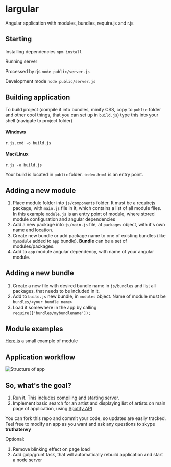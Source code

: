 largular
========

Angular application with modules, bundles, require.js and r.js

## Starting

Installing dependencies
`npm install`

Running server

Processed by rjs `node public/server.js`

Development mode `node public/server.js`


## Building application

To build project (compile it into bundles, minify CSS, copy to `public` folder and other cool things, that you can set up in `build.js`) type this into your shell (navigate to project folder)

#### Windows
`r.js.cmd -o build.js`

#### Mac/Linux
`r.js -o build.js`

Your build is located in `public` folder. 
`index.html` is an entry point.


## Adding a new module

1. Place module folder into `js/components` folder. It must be a requirejs package, with `main.js` file in it, which contains a list of all module files. In this example `module.js` is an entry point of module, where stored module configuration and angular dependencies
2. Add a new package into `js/main.js` file, at `packages` object, with it's own name and location.
3. Create new bundle or add package name to one of existing bundles (like `mymodule` added to `app` bundle). **Bundle** can be a set of modules/packages.
4. Add to `app` module angular dependency, with name of your angular module.


## Adding a new bundle

1. Create a new file with desired bundle name in `js/bundles` and list all packages, that needs to be included in it.
2. Add to `build.js` new bundle, in `modules` object. Name of module must be `bundles/<your bundle name>`
3. Load it somewhere in the app by calling `require(['bundles/mybundlename']);`

## Module examples

[Here is](https://github.com/traa/largular/tree/master/js/components/mymodule) a small example of module

## Application workflow

![Structure of app](http://funkyimg.com/i/KskZ.png)

## So, what's the goal?

1. Run it. This includes compiling and starting server.
2. Implement basic search for an artist and displaying list of artists on main page of application, using [Spotify API](https://developer.spotify.com/web-api/search-item/)

You can fork this repo and commit your code, so updates are easily tracked.
Feel free to modify an app as you want and ask any questions to skype **truthatenvy**

Optional:

1. Remove blinking effect on page load
2. Add gulp/grunt task, that will automatically rebuild application and start a node server 